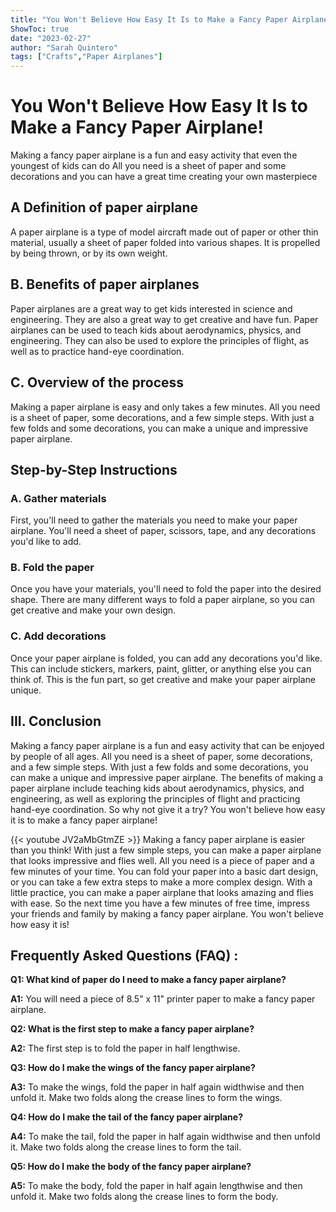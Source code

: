 ```yaml
---
title: "You Won't Believe How Easy It Is to Make a Fancy Paper Airplane!"
ShowToc: true 
date: "2023-02-27"
author: "Sarah Quintero" 
tags: ["Crafts","Paper Airplanes"]
---
```

# You Won't Believe How Easy It Is to Make a Fancy Paper Airplane!

Making a fancy paper airplane is a fun and easy activity that even the youngest of kids can do All you need is a sheet of paper and some decorations and you can have a great time creating your own masterpiece

## A Definition of paper airplane

A paper airplane is a type of model aircraft made out of paper or other thin material, usually a sheet of paper folded into various shapes. It is propelled by being thrown, or by its own weight.

## B. Benefits of paper airplanes

Paper airplanes are a great way to get kids interested in science and engineering. They are also a great way to get creative and have fun. Paper airplanes can be used to teach kids about aerodynamics, physics, and engineering. They can also be used to explore the principles of flight, as well as to practice hand-eye coordination.

## C. Overview of the process

Making a paper airplane is easy and only takes a few minutes. All you need is a sheet of paper, some decorations, and a few simple steps. With just a few folds and some decorations, you can make a unique and impressive paper airplane.

## Step-by-Step Instructions

### A. Gather materials

First, you'll need to gather the materials you need to make your paper airplane. You'll need a sheet of paper, scissors, tape, and any decorations you'd like to add.

### B. Fold the paper

Once you have your materials, you'll need to fold the paper into the desired shape. There are many different ways to fold a paper airplane, so you can get creative and make your own design.

### C. Add decorations

Once your paper airplane is folded, you can add any decorations you'd like. This can include stickers, markers, paint, glitter, or anything else you can think of. This is the fun part, so get creative and make your paper airplane unique.

## III. Conclusion

Making a fancy paper airplane is a fun and easy activity that can be enjoyed by people of all ages. All you need is a sheet of paper, some decorations, and a few simple steps. With just a few folds and some decorations, you can make a unique and impressive paper airplane. The benefits of making a paper airplane include teaching kids about aerodynamics, physics, and engineering, as well as exploring the principles of flight and practicing hand-eye coordination. So why not give it a try? You won't believe how easy it is to make a fancy paper airplane!

{{< youtube JV2aMbGtmZE >}} 
Making a fancy paper airplane is easier than you think! With just a few simple steps, you can make a paper airplane that looks impressive and flies well. All you need is a piece of paper and a few minutes of your time. You can fold your paper into a basic dart design, or you can take a few extra steps to make a more complex design. With a little practice, you can make a paper airplane that looks amazing and flies with ease. So the next time you have a few minutes of free time, impress your friends and family by making a fancy paper airplane. You won't believe how easy it is!

## Frequently Asked Questions (FAQ) :
**Q1: What kind of paper do I need to make a fancy paper airplane?**

**A1:** You will need a piece of 8.5" x 11" printer paper to make a fancy paper airplane.

**Q2: What is the first step to make a fancy paper airplane?**

**A2:** The first step is to fold the paper in half lengthwise.

**Q3: How do I make the wings of the fancy paper airplane?**

**A3:** To make the wings, fold the paper in half again widthwise and then unfold it. Make two folds along the crease lines to form the wings.

**Q4: How do I make the tail of the fancy paper airplane?**

**A4:** To make the tail, fold the paper in half again widthwise and then unfold it. Make two folds along the crease lines to form the tail.

**Q5: How do I make the body of the fancy paper airplane?**

**A5:** To make the body, fold the paper in half again lengthwise and then unfold it. Make two folds along the crease lines to form the body.



